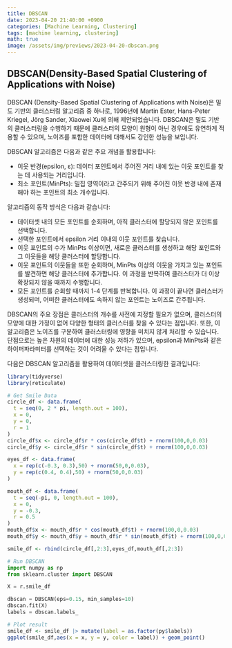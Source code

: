 ```yaml
---
title: DBSCAN   
date: 2023-04-20 21:40:00 +0900
categories: [Machine Learning, Clustering]
tags: [machine learning, clustering]
math: true
image: /assets/img/previews/2023-04-20-dbscan.png
---
```



## DBSCAN(Density-Based Spatial Clustering of Applications with Noise)

DBSCAN (Density-Based Spatial Clustering of Applications with Noise)은 밀도 기반의 클러스터링 알고리즘 중 하나로, 1996년에 Martin Ester, Hans-Peter Kriegel, Jörg Sander, Xiaowei Xu에 의해 제안되었습니다. DBSCAN은 밀도 기반의 클러스터링을 수행하기 때문에 클러스터의 모양이 원형이 아닌 경우에도 유연하게 적용할 수 있으며, 노이즈를 포함한 데이터에 대해서도 강인한 성능을 보입니다.

DBSCAN 알고리즘은 다음과 같은 주요 개념을 활용합니다:

* 이웃 반경(epsilon, ε): 데이터 포인트에서 주어진 거리 내에 있는 이웃 포인트를 찾는 데 사용되는 거리입니다.
* 최소 포인트(MinPts): 밀집 영역이라고 간주되기 위해 주어진 이웃 반경 내에 존재해야 하는 포인트의 최소 개수입니다.

알고리즘의 동작 방식은 다음과 같습니다:

* 데이터셋 내의 모든 포인트를 순회하며, 아직 클러스터에 할당되지 않은 포인트를 선택합니다.
* 선택한 포인트에서 epsilon 거리 이내의 이웃 포인트를 찾습니다.
* 이웃 포인트의 수가 MinPts 이상이면, 새로운 클러스터를 생성하고 해당 포인트와 그 이웃들을 해당 클러스터에 할당합니다.
* 이웃 포인트의 이웃들을 또한 순회하며, MinPts 이상의 이웃을 가지고 있는 포인트를 발견하면 해당 클러스터에 추가합니다. 이 과정을 반복하여 클러스터가 더 이상 확장되지 않을 때까지 수행합니다.
* 모든 포인트를 순회할 때까지 1-4 단계를 반복합니다. 이 과정이 끝나면 클러스터가 생성되며, 어떠한 클러스터에도 속하지 않는 포인트는 노이즈로 간주됩니다.

DBSCAN의 주요 장점은 클러스터의 개수를 사전에 지정할 필요가 없으며, 클러스터의 모양에 대한 가정이 없어 다양한 형태의 클러스터를 찾을 수 있다는 점입니다. 또한, 이 알고리즘은 노이즈를 구분하여 클러스터링에 영향을 미치지 않게 처리할 수 있습니다. 단점으로는 높은 차원의 데이터에 대한 성능 저하가 있으며, epsilon과 MinPts와 같은 하이퍼파라미터를 선택하는 것이 어려울 수 있다는 점입니다.

다음은 DBSCAN 알고리즘을 활용하여 데이터셋을 클러스터링한 결과입니다:

```r
library(tidyverse)
library(reticulate)

# Get Smile Data
circle_df <- data.frame(
  t = seq(0, 2 * pi, length.out = 100),
  x = 0,
  y = 0,
  r = 1
)
circle_df$x <- circle_df$r * cos(circle_df$t) + rnorm(100,0,0.03)
circle_df$y <- circle_df$r * sin(circle_df$t) + rnorm(100,0,0.03)

eyes_df <- data.frame(
  x = rep(c(-0.3, 0.3),50) + rnorm(50,0,0.03),
  y = rep(c(0.4, 0.4),50) + rnorm(50,0,0.03)
)

mouth_df <- data.frame(
  t = seq(-pi, 0, length.out = 100),
  x = 0,
  y = -0.3,
  r = 0.5
)
mouth_df$x <- mouth_df$r * cos(mouth_df$t) + rnorm(100,0,0.03)
mouth_df$y <- mouth_df$y + mouth_df$r * sin(mouth_df$t) + rnorm(100,0,0.03)

smile_df <- rbind(circle_df[,2:3],eyes_df,mouth_df[,2:3])
```

```python
# Run DBSCAN
import numpy as np
from sklearn.cluster import DBSCAN

X = r.smile_df

dbscan = DBSCAN(eps=0.15, min_samples=10)
dbscan.fit(X)
labels = dbscan.labels_
```

```r
# Plot result
smile_df <- smile_df |> mutate(label = as.factor(py$labels))
ggplot(smile_df,aes(x = x, y = y, color = label)) + geom_point()
```